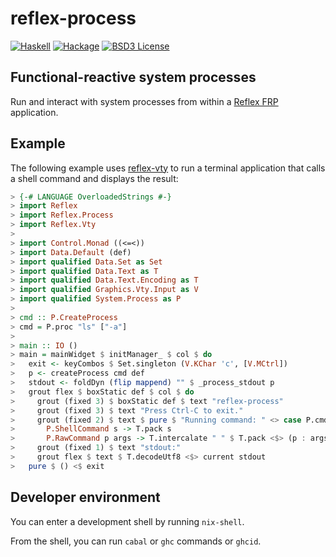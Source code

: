reflex-process
==============

[![Haskell](https://img.shields.io/badge/language-Haskell-orange.svg)](https://haskell.org) [![Hackage](https://img.shields.io/hackage/v/reflex-process.svg)](https://hackage.haskell.org/package/reflex-process) [![BSD3 License](https://img.shields.io/badge/license-BSD3-blue.svg)](https://github.com/reflex-frp/reflex-process/blob/master/LICENSE)

Functional-reactive system processes
------------------------------------

Run and interact with system processes from within a [Reflex FRP](https://reflex-frp.org/) application.

Example
-------

The following example uses [reflex-vty](https://github.com/reflex-frp/reflex-vty) to run a terminal application that calls a shell command and displays the result:

```haskell
> {-# LANGUAGE OverloadedStrings #-}
> import Reflex
> import Reflex.Process
> import Reflex.Vty
>
> import Control.Monad ((<=<))
> import Data.Default (def)
> import qualified Data.Set as Set
> import qualified Data.Text as T
> import qualified Data.Text.Encoding as T
> import qualified Graphics.Vty.Input as V
> import qualified System.Process as P
>
> cmd :: P.CreateProcess
> cmd = P.proc "ls" ["-a"]
>
> main :: IO ()
> main = mainWidget $ initManager_ $ col $ do
>   exit <- keyCombos $ Set.singleton (V.KChar 'c', [V.MCtrl])
>   p <- createProcess cmd def
>   stdout <- foldDyn (flip mappend) "" $ _process_stdout p
>   grout flex $ boxStatic def $ col $ do
>     grout (fixed 3) $ boxStatic def $ text "reflex-process"
>     grout (fixed 3) $ text "Press Ctrl-C to exit."
>     grout (fixed 2) $ text $ pure $ "Running command: " <> case P.cmdspec cmd of
>       P.ShellCommand s -> T.pack s
>       P.RawCommand p args -> T.intercalate " " $ T.pack <$> (p : args)
>     grout (fixed 1) $ text "stdout:"
>     grout flex $ text $ T.decodeUtf8 <$> current stdout
>   pure $ () <$ exit
```

Developer environment
---------------------

You can enter a development shell by running `nix-shell`.

From the shell, you can run `cabal` or `ghc` commands or `ghcid`.
